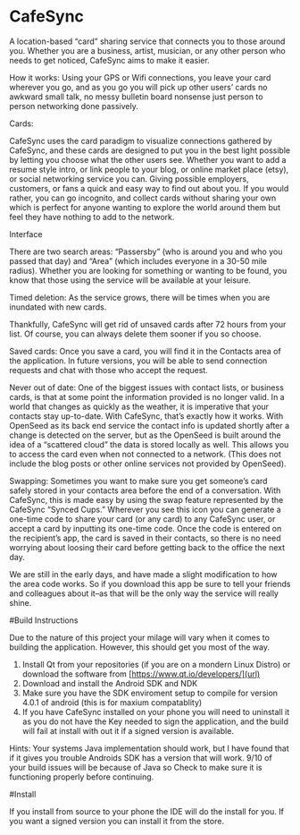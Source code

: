 # CafeSync
A location-based “card” sharing service that connects you to those around you. Whether you are a business, artist, musician, or any other person who needs to get noticed, CafeSync aims to make it easier.

How it works:
Using your GPS or Wifi connections, you leave your card wherever you go, and as you go you will pick up other users’ cards  no awkward small talk, no messy bulletin board nonsense just person to person networking done passively.

Cards:

CafeSync uses the card paradigm to visualize connections gathered by CafeSync, and these  cards are designed to put you in the best light possible by letting you choose what the other users see.  Whether you want to add a resume style intro, or link people to your blog,  or online market place (etsy), or social networking service you can.  Giving possible employers, customers, or fans a quick and easy way to find out about you. If you would rather, you can go incognito, and collect cards without sharing your own which is perfect for anyone wanting to explore the world around them but feel they have nothing to add to the network.

Interface

There are two search areas: “Passersby” (who is around you and who you passed that day) and “Area” (which includes everyone in a 30-50 mile radius). Whether you are looking for something or wanting to be found, you know that those using the service will be available at your leisure.

 

Timed deletion: As the service grows, there will be times when you are inundated with new cards.

Thankfully, CafeSync will get rid of unsaved cards after 72 hours from your list. Of course, you can always delete them sooner if you so choose.

Saved cards: Once you save a card, you will find it in the Contacts area of the application. In future versions, you will be able to send connection requests and chat with those who accept the request.

Never out of date: One of the biggest issues with contact lists, or business cards, is that at some point the information provided is no longer valid. In a world that changes as quickly as the weather, it is imperative that your contacts stay up-to-date. With CafeSync, that’s exactly how it works. With OpenSeed as its back end service the contact info is updated shortly after a change is detected on the server, but as the OpenSeed is built around the idea of a “scattered cloud” the data is stored locally as well. This allows you to access the card even when not connected to a network. (This does not include the blog posts or other online services not provided by OpenSeed).

Swapping: Sometimes you want to make sure you get someone’s card safely stored in your contacts area before the end of a conversation. With CafeSync, this is made easy by using the swap feature represented by the CafeSync “Synced Cups.” Wherever you see this icon you can generate a one-time code to share your card (or any card) to any CafeSync user, or accept a card by inputting its one-time code. Once the code is entered on the recipient’s app, the card is saved in their contacts, so there is no need worrying about loosing their card before getting back to the office the next day.

We are still in the early days, and have made a slight modification to how the area code works. So if you download this app be sure to tell your friends and colleagues about it–as that will be the only way the service will really shine.



#Build Instructions

Due to the nature of this project your milage will vary when it comes to building the application. However, this should get you most of the way.

1. Install Qt from your repositories (if you are on a mondern Linux Distro) or download the software from  [https://www.qt.io/developers/](url)
2. Download and install the Android SDK and NDK
3. Make sure you have the SDK enviroment setup to compile for version 4.0.1 of android (this is for maxium compatablity)
4. If you have CafeSync installed on your phone you will need to uninstall it as you do not have the Key needed to sign the application, and the build will fail at install with out it if a signed version is 
available. 

Hints: Your systems Java implementation should work, but I have found that if it gives you trouble Androids SDK has a version that will work. 9/10 of your build issues will be because of Java so Check to make sure it is functioning properly before continuing.

#Install

If you install from source to your phone the IDE will do the install for you. If you want a signed version you can install it from the store.


